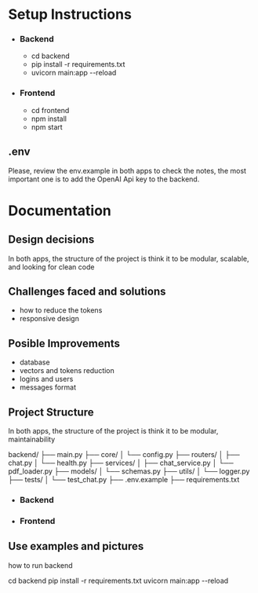 # Setup Instructions

- ### Backend

  - cd backend
  - pip install -r requirements.txt
  - uvicorn main:app --reload

- ### Frontend

  - cd frontend
  - npm install
  - npm start

## .env

Please, review the env.example in both apps to check the notes, the most important one is to add the OpenAI Api key to the backend.

# Documentation

## Design decisions

In both apps, the structure of the project is think it to be modular, scalable, and looking for clean code

## Challenges faced and solutions

- how to reduce the tokens
- responsive design

## Posible Improvements

- database
- vectors and tokens reduction
- logins and users
- messages format

## Project Structure

In both apps, the structure of the project is think it to be modular, maintainability

backend/
├── main.py
├── core/
│ └── config.py
├── routers/
│ ├── chat.py
│ └── health.py
├── services/
│ ├── chat_service.py
│ └── pdf_loader.py
├── models/
│ └── schemas.py
├── utils/
│ └── logger.py
├── tests/
│ └── test_chat.py
├── .env.example
├── requirements.txt

- ### Backend

- ### Frontend

## Use examples and pictures

how to run backend

cd backend
pip install -r requirements.txt
uvicorn main:app --reload

